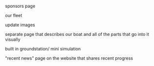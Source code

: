 sponsors page

our fleet

update images

separate page that describes our boat and all of the parts that go into it visually

built in groundstation/ mini simulation

"recent news" page on the website that shares recent progress